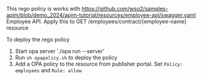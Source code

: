 This rego policy is works with https://github.com/wso2/samples-apim/blob/demo_2024/apim-tutorial/resources/employee-api/swagger.yaml Employee API. Apply this to GET /employees/contract/{employee-name} resource

To deploy the rego policy 
1. Start opa server './opa run --server'
2. Run `sh opapolicy.sh` to deploy the policy
3. Add a OPA policy to the resource from publisher portal. Set `Policy: employees` and `Rule: allow`